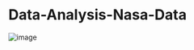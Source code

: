# Data-Analysis-Nasa-Data

![image](https://github.com/user-attachments/assets/36304d0e-7a99-4d19-b1aa-299577cfe2df)
